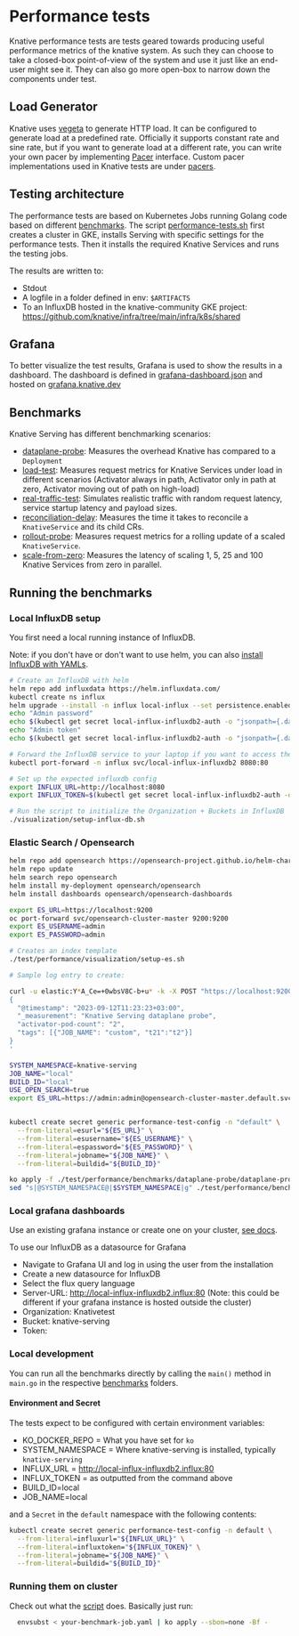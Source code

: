 # Performance tests

Knative performance tests are tests geared towards producing useful performance
metrics of the knative system. As such they can choose to take a closed-box
point-of-view of the system and use it just like an end-user might see it. They
can also go more open-box to narrow down the components under test.

## Load Generator

Knative uses [vegeta](https://github.com/tsenart/vegeta/) to generate HTTP load.
It can be configured to generate load at a predefined rate. Officially it
supports constant rate and sine rate, but if you want to generate load at a
different rate, you can write your own pacer by implementing
[Pacer](https://github.com/tsenart/vegeta/blob/e04d9c0df8177e8633bff4afe7b39c2f3a9e7dea/lib/pacer.go#L10)
interface. Custom pacer implementations used in Knative tests are under
[pacers](https://github.com/knative/pkg/tree/main/test/vegeta/pacers).


## Testing architecture

The performance tests are based on Kubernetes Jobs running Golang code based on different [benchmarks](#benchmarks).
The script [performance-tests.sh](./performance-tests.sh) first creates a cluster in GKE, installs Serving with specific settings
for the performance tests. Then it installs the required Knative Services and runs the testing jobs.

The results are written to:
* Stdout
* A logfile in a folder defined in env: `$ARTIFACTS`
* To an InfluxDB hosted in the knative-community GKE project: https://github.com/knative/infra/tree/main/infra/k8s/shared


## Grafana

To better visualize the test results, Grafana is used to show the results in a dashboard.
The dashboard is defined in [grafana-dashboard.json](./visualization/grafana-dashboard.json) and
hosted on [grafana.knative.dev](https://grafana.knative.dev/d/igHJ5-fdk/knative-serving-performance-tests?orgId=1)


## Benchmarks

Knative Serving has different benchmarking scenarios:

* [dataplane-probe](./benchmarks/dataplane-probe): Measures the overhead Knative has compared to a `Deployment`
* [load-test](./benchmarks/load-test): Measures request metrics for Knative Services under load in different scenarios (Activator always in path, Activator only in path at zero, Activator moving out of path on high-load)
* [real-traffic-test](./benchmarks/real-traffic-test): Simulates realistic traffic with random request latency, service startup latency and payload sizes.
* [reconciliation-delay](./benchmarks/reconciliation-delay): Measures the time it takes to reconcile a `KnativeService` and its child CRs.
* [rollout-probe](./benchmarks/rollout-probe): Measures request metrics for a rolling update of a scaled `KnativeService`.
* [scale-from-zero](./benchmarks/scale-from-zero): Measures the latency of scaling 1, 5, 25 and 100 Knative Services from zero in parallel.


## Running the benchmarks

### Local InfluxDB setup

You first need a local running instance of InfluxDB.

Note: if you don't have or don't want to use helm, you can also [install InfluxDB with YAMLs](https://docs.influxdata.com/influxdb/v2.7/install/?t=Kubernetes).

```bash
# Create an InfluxDB with helm
helm repo add influxdata https://helm.influxdata.com/
kubectl create ns influx
helm upgrade --install -n influx local-influx --set persistence.enabled=true,persistence.size=50Gi influxdata/influxdb2
echo "Admin password"
echo $(kubectl get secret local-influx-influxdb2-auth -o "jsonpath={.data['admin-password']}" --namespace influx | base64 --decode)
echo "Admin token"
echo $(kubectl get secret local-influx-influxdb2-auth -o "jsonpath={.data['admin-token']}" --namespace influx | base64 --decode)

# Forward the InfluxDB service to your laptop if you want to access the UI:
kubectl port-forward -n influx svc/local-influx-influxdb2 8080:80

# Set up the expected influxdb config
export INFLUX_URL=http://localhost:8080
export INFLUX_TOKEN=$(kubectl get secret local-influx-influxdb2-auth -o "jsonpath={.data['admin-token']}" --namespace influx | base64 --decode)

# Run the script to initialize the Organization + Buckets in InfluxDB
./visualization/setup-influx-db.sh
```

### Elastic Search / Opensearch

```bash
helm repo add opensearch https://opensearch-project.github.io/helm-charts/
helm repo update
helm search repo opensearch
helm install my-deployment opensearch/opensearch
helm install dashboards opensearch/opensearch-dashboards

export ES_URL=https://localhost:9200
oc port-forward svc/opensearch-cluster-master 9200:9200
export ES_USERNAME=admin
export ES_PASSWORD=admin

# Creates an index template
./test/performance/visualization/setup-es.sh

# Sample log entry to create:

curl -u elastic:Y*A_Ce=+0wbsV8C-b+u* -k -X POST "https://localhost:9200/knative-serving-data-plane/_doc" -H 'Content-Type: application/json' -d'
{
  "@timestamp": "2023-09-12T11:23:23+03:00",
  "_measurement": "Knative Serving dataplane probe",
  "activator-pod-count": "2",
  "tags": [{"JOB_NAME": "custom", "t21":"t2"}]
}
'

SYSTEM_NAMESPACE=knative-serving
JOB_NAME="local"
BUILD_ID="local"
USE_OPEN_SEARCH=true
export ES_URL=https://admin:admin@opensearch-cluster-master.default.svc.cluster.local:9200


kubectl create secret generic performance-test-config -n "default" \
  --from-literal=esurl="${ES_URL}" \
  --from-literal=esusername="${ES_USERNAME}" \
  --from-literal=espassword="${ES_PASSWORD}" \
  --from-literal=jobname="${JOB_NAME}" \
  --from-literal=buildid="${BUILD_ID}"

ko apply -f ./test/performance/benchmarks/dataplane-probe/dataplane-probe-setup.yaml
sed "s|@SYSTEM_NAMESPACE@|$SYSTEM_NAMESPACE|g" ./test/performance/benchmarks/dataplane-probe/dataplane-probe-deployment.yaml | sed "s|@KO_DOCKER_REPO@|$KO_DOCKER_REPO|g" | sed "s|@USE_OPEN_SEARCH@|\"$USE_OPEN_SEARCH\"|g" | sed "s|@USE_ES@|'false'|g" | ko apply --sbom=none -Bf -
```

### Local grafana dashboards

Use an existing grafana instance or create one on your cluster, [see docs](https://grafana.com/docs/grafana/latest/setup-grafana/installation/kubernetes/).

To use our InfluxDB as a datasource for Grafana
* Navigate to Grafana UI and log in using the user from the installation
* Create a new datasource for InfluxDB
* Select the flux query language
* Server-URL: http://local-influx-influxdb2.influx:80  (Note: this could be different if your grafana instance is hosted outside the cluster)
* Organization: Knativetest
* Bucket: knative-serving
* Token: <your influx-db token>


### Local development

You can run all the benchmarks directly by calling the `main()` method in `main.go` in the respective [benchmarks](./benchmarks) folders.

#### Environment and Secret

The tests expect to be configured with certain environment variables:

* KO_DOCKER_REPO = What you have set for `ko`
* SYSTEM_NAMESPACE = Where knative-serving is installed, typically `knative-serving`
* INFLUX_URL = http://local-influx-influxdb2.influx:80
* INFLUX_TOKEN = as outputted from the command above
* BUILD_ID=local
* JOB_NAME=local

and a `Secret` in the `default` namespace with the following contents:

```bash
kubectl create secret generic performance-test-config -n default \
  --from-literal=influxurl="${INFLUX_URL}" \
  --from-literal=influxtoken="${INFLUX_TOKEN}" \
  --from-literal=jobname="${JOB_NAME}" \
  --from-literal=buildid="${BUILD_ID}"
```

### Running them on cluster

Check out what the [script](./performance-tests.sh) does. Basically just run:

```bash
  envsubst < your-benchmark-job.yaml | ko apply --sbom=none -Bf -
```
